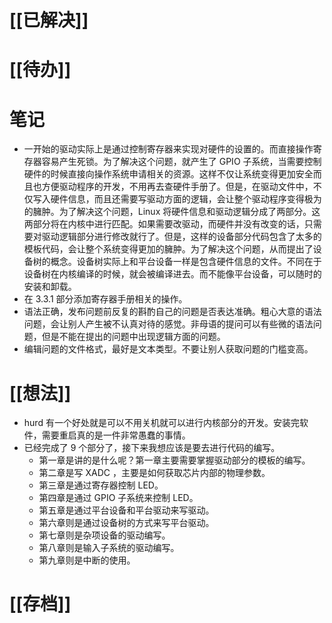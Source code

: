 # [[已解决]]

# [[待办]]

# 笔记
- 一开始的驱动实际上是通过控制寄存器来实现对硬件的设置的。而直接操作寄存器容易产生死锁。为了解决这个问题，就产生了 GPIO 子系统，当需要控制硬件的时候直接向操作系统申请相关的资源。这样不仅让系统变得更加安全而且也方便驱动程序的开发，不用再去查硬件手册了。但是，在驱动文件中，不仅写入硬件信息，而且还需要写驱动方面的逻辑，会让整个驱动程序变得极为的臃肿。为了解决这个问题，Linux 将硬件信息和驱动逻辑分成了两部分。这两部分将在内核中进行匹配。如果需要改驱动，而硬件并没有改变的话，只需要对驱动逻辑部分进行修改就行了。但是，这样的设备部分代码包含了太多的模板代码，会让整个系统变得更加的臃肿。为了解决这个问题，从而提出了设备树的概念。设备树实际上和平台设备一样是包含硬件信息的文件。不同在于设备树在内核编译的时候，就会被编译进去。而不能像平台设备，可以随时的安装和卸载。
- 在 3.3.1 部分添加寄存器手册相关的操作。
- 语法正确，发布问题前反复的斟酌自己的问题是否表达准确。粗心大意的语法问题，会让别人产生被不认真对待的感觉。非母语的提问可以有些微的语法问题，但是不能在提出的问题中出现逻辑方面的问题。
- 编辑问题的文件格式，最好是文本类型。不要让别人获取问题的门槛变高。
# [[想法]]
- hurd 有一个好处就是可以不用关机就可以进行内核部分的开发。安装完软件，需要重启真的是一件非常愚蠢的事情。
- 已经完成了 9 个部分了，接下来我想应该是要去进行代码的编写。
	- 第一章是讲的是什么呢？第一章主要需要掌握驱动部分的模板的编写。
	- 第二章是写 XADC ，主要是如何获取芯片内部的物理参数。
	- 第三章是通过寄存器控制 LED。
	- 第四章是通过 GPIO 子系统来控制 LED。
	- 第五章是通过平台设备和平台驱动来写驱动。
	- 第六章则是通过设备树的方式来写平台驱动。
	- 第七章则是杂项设备的驱动编写。
	- 第八章则是输入子系统的驱动编写。
	- 第九章则是中断的使用。

# [[存档]]